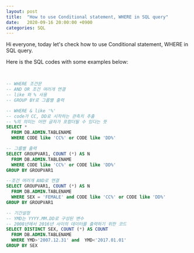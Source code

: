 ```yaml
---
layout: post
title:  "How to use Conditional statement, WHERE in SQL query"
date:   2020-09-16 20:00:00 +0900
categories: SQL
---
```


Hi everyone, today let's check how to use Conditional statement, WHERE in SQL query. <br />


Here is the SQL codes with some examples below: <br /><br />


```sql

-- WHERE 조건문
-- AND OR 조건 여러개 연결
-- like 와 % 사용
-- GROUP BY로 그룹별 출력

-- WHERE & like '%'
-- code가 CC, DD로 시작하는 관측치 추출 
-- %의 의미는 어떤 글자가 포함더될 수 있다는 뜻
SELECT *
  FROM DB.ADMIN.TABLENAME
  WHERE CODE like 'CC%' or CODE like 'DD%'

-- 그룹별 출력 
SELECT GROUPVAR1, COUNT (*) AS N
  FROM DB.ADMIN.TABLENAME
  WHERE CODE like 'CC%' or CODE like 'DD%'
GROUP BY GROUPVAR1

--조건 여러개 AND로 연결
SELECT GROUPVAR1, COUNT (*) AS N
  FROM DB.ADMIN.TABLENAME
  WHERE SEX = 'FEMALE' and CODE like 'CC%' or CODE like 'DD%'
GROUP BY GROUPVAR1

-- 기간설정
-- YMD는 YYYY.MM.DD로 구성된 변수
-- 2008년에서 2016년 사이의 데이터를 출력하기 위한 코드
SELECT DISTINCT SEX, COUNT (*) AS COUNT
  FROM DB.ADMIN.TABLENAME
  WHERE YMD>'2007.12.31' and  YMD<'2017.01.01'
GROUP BY SEX

```

<br />




